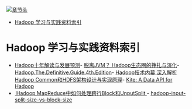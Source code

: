 [![章节头](https://parg.co/UGo)](https://parg.co/b4z) 
 - [Hadoop 学习与实践资料索引](#hadoop-%E5%AD%A6%E4%B9%A0%E4%B8%8E%E5%AE%9E%E8%B7%B5%E8%B5%84%E6%96%99%E7%B4%A2%E5%BC%95) 

# Hadoop 学习与实践资料索引
- [Hadoop十年解读与发展预测](http://www.infoq.com/cn/articles/hadoop-ten-years-interpretation-and-development-forecast?utm_source=tuicool&utm_medium=referral)- [脱离JVM？ Hadoop生态圈的挣扎与演化](http://www.36dsj.com/archives/33650?spm=5176.100239.blogcont57815.20.qLfOI2)- [Hadoop.The.Definitive.Guide.4th.Edition](http://7xkt0f.com1.z0.glb.clouddn.com/Hadoop.The.Definitive.Guide.4th.Edition.2015.3.pdf)- [Hadoop技术内幕 深入解析Hadoop Common和HDFS架构设计与实现原理](http://o6v08w541.bkt.clouddn.com/Hadoop%E6%8A%80%E6%9C%AF%E5%86%85%E5%B9%95%20%E6%B7%B1%E5%85%A5%E8%A7%A3%E6%9E%90Hadoop%20Common%E5%92%8CHDFS%E6%9E%B6%E6%9E%84%E8%AE%BE%E8%AE%A1%E4%B8%8E%E5%AE%9E%E7%8E%B0%E5%8E%9F%E7%90%86.pdf)- [Kite: A Data API for Hadoop](http://kitesdk.org/docs/current/)
 - [ Hadoop MapReduce中如何处理跨行Block和UnputSplit ](http://blog.csdn.net/wanghai__/article/details/6583364)- [hadoop-input-split-size-vs-block-size](http://stackoverflow.com/questions/17727468/hadoop-input-split-size-vs-block-size)
